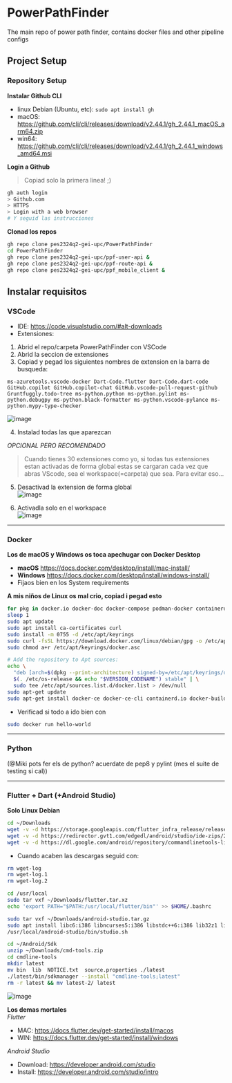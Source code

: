 # PowerPathFinder
The main repo of power path finder, contains docker files and other pipeline configs

## Project Setup
### Repository Setup

**Instalar Github CLI**
- linux Debian (Ubuntu, etc): `sudo apt install gh`
- macOS: https://github.com/cli/cli/releases/download/v2.44.1/gh_2.44.1_macOS_arm64.zip
- win64: https://github.com/cli/cli/releases/download/v2.44.1/gh_2.44.1_windows_amd64.msi

**Login a Github**
> Copiad solo la primera linea! ;)  
```bash
gh auth login
> Github.com
> HTTPS
> Login with a web browser
# Y seguid las instrucciones
```

**Clonad los repos**
```bash
gh repo clone pes2324q2-gei-upc/PowerPathFinder
cd PowerPathFinder
gh repo clone pes2324q2-gei-upc/ppf-user-api &
gh repo clone pes2324q2-gei-upc/ppf-route-api &
gh repo clone pes2324q2-gei-upc/ppf_mobile_client &
```

## Instalar requisitos
### VSCode
- IDE: https://code.visualstudio.com/#alt-downloads
- Extensiones:
1. Abrid el repo/carpeta PowerPathFinder con VSCode
2. Abrid la seccion de extensiones
3. Copiad y pegad los siguientes nombres de extension en la barra de busqueda:
```
ms-azuretools.vscode-docker Dart-Code.flutter Dart-Code.dart-code GitHub.copilot GitHub.copilot-chat GitHub.vscode-pull-request-github Gruntfuggly.todo-tree ms-python.python ms-python.pylint ms-python.debugpy ms-python.black-formatter ms-python.vscode-pylance ms-python.mypy-type-checker  
```
![image](https://github.com/pes2324q2-gei-upc/PowerPathFinder/assets/75203757/7e479d8b-4d1c-47fb-9e85-fb2b351a2628)

4. Instalad todas las que aparezcan

_OPCIONAL PERO RECOMENDADO_
> Cuando tienes 30 extensiones como yo, si todas tus extensiones estan activadas de forma global estas se cargaran cada vez que abras VScode, sea el workspace(=carpeta) que sea. Para evitar eso... 

5. Desactivad la extension de forma global  
![image](https://github.com/pes2324q2-gei-upc/PowerPathFinder/assets/75203757/da128750-3024-4fd7-98fc-df587e904b3a)

7. Activadla solo en el workspace  
![image](https://github.com/pes2324q2-gei-upc/PowerPathFinder/assets/75203757/e3bb372f-bdc1-475d-bce9-0f8040fc6494)

---

### Docker
**Los de macOS y Windows os toca apechugar con Docker Desktop**
- **macOS** https://docs.docker.com/desktop/install/mac-install/
- **Windows** https://docs.docker.com/desktop/install/windows-install/
 - Fijaos bien en los System requirements

**A mis niños de Linux os mal crio, copiad i pegad esto**
```bash
for pkg in docker.io docker-doc docker-compose podman-docker containerd runc; do sudo apt remove $pkg; done
sleep 1
sudo apt update
sudo apt install ca-certificates curl
sudo install -m 0755 -d /etc/apt/keyrings
sudo curl -fsSL https://download.docker.com/linux/debian/gpg -o /etc/apt/keyrings/docker.asc
sudo chmod a+r /etc/apt/keyrings/docker.asc

# Add the repository to Apt sources:
echo \
  "deb [arch=$(dpkg --print-architecture) signed-by=/etc/apt/keyrings/docker.asc] https://download.docker.com/linux/debian \
  $(. /etc/os-release && echo "$VERSION_CODENAME") stable" | \
  sudo tee /etc/apt/sources.list.d/docker.list > /dev/null
sudo apt-get update
sudo apt-get install docker-ce docker-ce-cli containerd.io docker-buildx-plugin docker-compose-plugin
```
- Verificad si todo a ido bien con  
```bash
sudo docker run hello-world
```

---

### Python
(@Miki pots fer els de python? acuerdate de pep8 y pylint (mes el suite de testing si cal))

---

### Flutter + Dart (+Android Studio)  
**Solo Linux Debian**  
```bash
cd ~/Downloads
wget -v -d https://storage.googleapis.com/flutter_infra_release/releases/stable/linux/flutter_linux_3.19.2-stable.tar.xz -O flutter.tar.xz &
wget -v -d https://redirector.gvt1.com/edgedl/android/studio/ide-zips/2023.2.1.23/android-studio-2023.2.1.23-linux.tar.gz -O android-studio.tar.gz &
wget -v -d https://dl.google.com/android/repository/commandlinetools-linux-11076708_latest.zip -O cmd-tools.zip &
```

- Cuando acaben las descargas seguid con:
```bash
rm wget-log
rm wget-log.1
rm wget-log.2

cd /usr/local
sudo tar vxf ~/Downloads/flutter.tar.xz
echo 'export PATH="$PATH:/usr/local/flutter/bin"' >> $HOME/.bashrc

sudo tar vxf ~/Downloads/android-studio.tar.gz
sudo apt install libc6:i386 libncurses5:i386 libstdc++6:i386 lib32z1 libbz2-1.0:i386 openjdk-19-jre-headless
/usr/local/android-studio/bin/studio.sh

cd ~/Android/Sdk
unzip ~/Downloads/cmd-tools.zip
cd cmdline-tools
mkdir latest
mv bin  lib  NOTICE.txt  source.properties ./latest
./latest/bin/sdkmanager --install "cmdline-tools;latest"
rm -r latest && mv latest-2/ latest
```
![image](https://github.com/pes2324q2-gei-upc/PowerPathFinder/assets/75203757/1f16b73c-900b-42b5-a3be-1f8f1518be93)

**Los demas mortales**  
_Flutter_  
- MAC: https://docs.flutter.dev/get-started/install/macos
- WIN: https://docs.flutter.dev/get-started/install/windows

_Android Studio_  
- Download: https://developer.android.com/studio
- Install: https://developer.android.com/studio/intro


